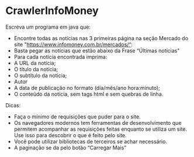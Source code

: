 # CrawlerInfoMoney


Escreva um programa em java que:
- Encontre todas as notícias nas 3 primeiras página na seção Mercado do site "https://www.infomoney.com.br/mercados/“:
- Basta pegar as notícias que estão abaixo da Frase “Últimas notícias"
- Para cada notícia encontrada imprima:
- A URL da notícia;
- O título da notícia;
- O subtítulo da notícia;
- Autor
- A data de publicação no formato (dia/mês/ano hora:minuto);
- O conteúdo da notícia, sem tags html e sem quebras de linha.

Dicas:
- Faça o mínimo de requisições que puder para o site.
- Os navegadores modernos tem ferramentas de desenvolvimento que permitem acompanhar as requisições feitas enquanto se utiliza um site. Use isso para descobrir o que é feito pelo site.
- Você pode utilizar bibliotecas de terceiros se achar necessário.
- A paginação se da pelo botão “Carregar Mais”
